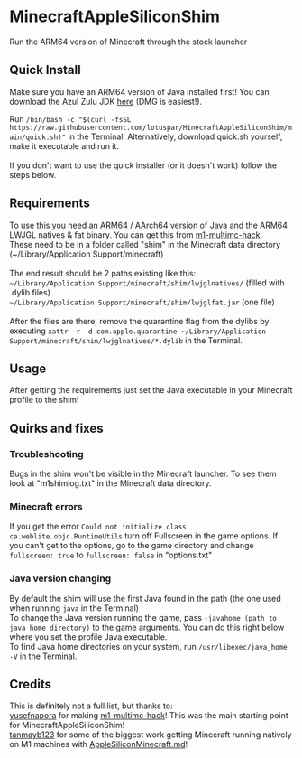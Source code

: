 # MinecraftAppleSiliconShim
Run the ARM64 version of Minecraft through the stock launcher

## Quick Install
Make sure you have an ARM64 version of Java installed first! You can download the Azul Zulu JDK [here](https://www.azul.com/downloads/?os=macos&architecture=arm-64-bit&package=jdk) (DMG is easiest!).

Run `/bin/bash -c "$(curl -fsSL https://raw.githubusercontent.com/lotuspar/MinecraftAppleSiliconShim/main/quick.sh)"` in the Terminal. Alternatively, download quick.sh yourself, make it executable and run it.\
\
If you don't want to use the quick installer (or it doesn't work) follow the steps below.

## Requirements
To use this you need an [ARM64 / AArch64 version of Java](https://www.azul.com/downloads/?package=jdk#download-openjdk) and the ARM64 LWJGL natives & fat binary. You can get this from [m1-multimc-hack](https://github.com/yusefnapora/m1-multimc-hack).\
These need to be in a folder called "shim" in the Minecraft data directory (~/Library/Application Support/minecraft)\
\
The end result should be 2 paths existing like this:\
`~/Library/Application Support/minecraft/shim/lwjglnatives/` (filled with .dylib files)\
`~/Library/Application Support/minecraft/shim/lwjglfat.jar` (one file)\
\
After the files are there, remove the quarantine flag from the dylibs by executing `xattr -r -d com.apple.quarantine ~/Library/Application Support/minecraft/shim/lwjglnatives/*.dylib` in the Terminal.

## Usage
After getting the requirements just set the Java executable in your Minecraft profile to the shim!

## Quirks and fixes
### Troubleshooting
Bugs in the shim won't be visible in the Minecraft launcher. To see them look at "m1shimlog.txt" in the Minecraft data directory.

### Minecraft errors
If you get the error `Could not initialize class ca.weblite.objc.RuntimeUtils` turn off Fullscreen in the game options. If you can't get to the options, go to the game directory and change `fullscreen: true` to `fullscreen: false` in "options.txt"

### Java version changing
By default the shim will use the first Java found in the path (the one used when running `java` in the Terminal)\
To change the Java version running the game, pass `-javahome (path to java home directory)` to the game arguments. You can do this right below where you set the profile Java executable.\
To find Java home directories on your system, run `/usr/libexec/java_home -V` in the Terminal.

## Credits
This is definitely not a full list, but thanks to:\
[yusefnapora](https://github.com/yusefnapora) for making [m1-multimc-hack](https://github.com/yusefnapora/m1-multimc-hack)! This was the main starting point for MinecraftAppleSiliconShim!\
[tanmayb123](https://github.com/tanmayb123) for some of the biggest work getting Minecraft running natively on M1 machines with [AppleSiliconMinecraft.md](https://gist.github.com/tanmayb123/d55b16c493326945385e815453de411a)!

